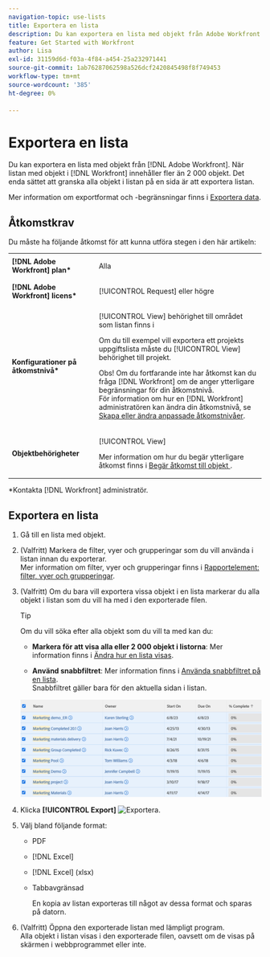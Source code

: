 ```yaml
---
navigation-topic: use-lists
title: Exportera en lista
description: Du kan exportera en lista med objekt från Adobe Workfront. När objektlistan i Workfront innehåller fler än 2 000 objekt är det enda sättet att granska alla objekt i listan på en sida att exportera listan.
feature: Get Started with Workfront
author: Lisa
exl-id: 31159d6d-f03a-4f84-a454-25a232971441
source-git-commit: 1ab76287062598a526dcf2420845498f8f749453
workflow-type: tm+mt
source-wordcount: '385'
ht-degree: 0%

---
```


# Exportera en lista

Du kan exportera en lista med objekt från [!DNL Adobe Workfront]. När listan med objekt i [!DNL Workfront] innehåller fler än 2 000 objekt. Det enda sättet att granska alla objekt i listan på en sida är att exportera listan.

Mer information om exportformat och -begränsningar finns i [Exportera data](../../../reports-and-dashboards/reports/creating-and-managing-reports/export-data.md).

## Åtkomstkrav

Du måste ha följande åtkomst för att kunna utföra stegen i den här artikeln:

<table style="table-layout:auto"> 
 <col> 
 <col> 
 <tbody> 
  <tr> 
   <td role="rowheader"><strong>[!DNL Adobe Workfront] plan*</strong></td> 
   <td> <p>Alla</p> </td> 
  </tr> 
  <tr> 
   <td role="rowheader"><strong>[!DNL Adobe Workfront] licens*</strong></td> 
   <td> <p>[!UICONTROL Request] eller högre</p> </td> 
  </tr> 
  <tr> 
   <td role="rowheader"><strong>Konfigurationer på åtkomstnivå*</strong></td> 
   <td> <p>[!UICONTROL View] behörighet till området som listan finns i</p> <p>Om du till exempel vill exportera ett projekts uppgiftslista måste du [!UICONTROL View] behörighet till projekt.</p> <p>Obs! Om du fortfarande inte har åtkomst kan du fråga [!DNL Workfront] om de anger ytterligare begränsningar för din åtkomstnivå.<br>För information om hur en [!DNL Workfront] administratören kan ändra din åtkomstnivå, se <a href="../../../administration-and-setup/add-users/configure-and-grant-access/create-modify-access-levels.md" class="MCXref xref">Skapa eller ändra anpassade åtkomstnivåer</a>.</p> </td> 
  </tr> 
  <tr> 
   <td role="rowheader"><strong>Objektbehörigheter</strong></td> 
   <td> <p>[!UICONTROL View]</p> <p>Mer information om hur du begär ytterligare åtkomst finns i <a href="../../../workfront-basics/grant-and-request-access-to-objects/request-access.md" class="MCXref xref">Begär åtkomst till objekt </a>.</p> </td> 
  </tr> 
 </tbody> 
</table>

&#42;Kontakta [!DNL Workfront] administratör.

## Exportera en lista

1. Gå till en lista med objekt.
1. (Valfritt) Markera de filter, vyer och grupperingar som du vill använda i listan innan du exporterar.\
   Mer information om filter, vyer och grupperingar finns i [Rapportelement: filter, vyer och grupperingar](../../../reports-and-dashboards/reports/reporting-elements/reporting-elements-filters-views-groupings.md).

1. (Valfritt) Om du bara vill exportera vissa objekt i en lista markerar du alla objekt i listan som du vill ha med i den exporterade filen.

   >[!TIP]
   >
   >Om du vill söka efter alla objekt som du vill ta med kan du:
   >
   >   
   >   
   >   * **Markera för att visa alla eller 2 000 objekt i listorna**: Mer information finns i [Ändra hur en lista visas](../../../workfront-basics/navigate-workfront/use-lists/modify-list-display.md).
   >   
   >   * **Använd snabbfiltret**: Mer information finns i [Använda snabbfiltret på en lista](../../../workfront-basics/navigate-workfront/use-lists/apply-quick-filter-list.md).\
      >     Snabbfiltret gäller bara för den aktuella sidan i listan.



   ![select_all_projects_with_highlight_1_.png](assets/select-all-projects-with-highlight--1--350x173.png)

1. Klicka **[!UICONTROL Export]** ![Exportera](assets/export.png).

1. Välj bland följande format:

   * PDF
   * [!DNL Excel]
   * [!DNL Excel] (xlsx)
   * Tabbavgränsad

      En kopia av listan exporteras till något av dessa format och sparas på datorn.

1. (Valfritt) Öppna den exporterade listan med lämpligt program.\
   Alla objekt i listan visas i den exporterade filen, oavsett om de visas på skärmen i webbprogrammet eller inte.
